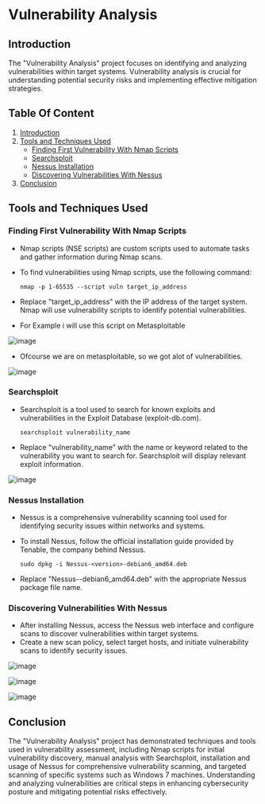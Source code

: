 # Vulnerability Analysis

## Introduction

The "Vulnerability Analysis" project focuses on identifying and analyzing vulnerabilities within target systems. Vulnerability analysis is crucial for understanding potential security risks and implementing effective mitigation strategies.

## Table Of Content

1. [Introduction](#introduction)
2. [Tools and Techniques Used](#tools-and-techniques-used)
   - [Finding First Vulnerability With Nmap Scripts](#finding-first-vulnerability-with-nmap-scripts)
   - [Searchsploit](#searchsploit)
   - [Nessus Installation](#nessus-installation)
   - [Discovering Vulnerabilities With Nessus](#discovering-vulnerabilities-with-nessus)
3. [Conclusion](#conclusion)


## Tools and Techniques Used

### **Finding First Vulnerability With Nmap Scripts**

   - Nmap scripts (NSE scripts) are custom scripts used to automate tasks and gather information during Nmap scans.
   - To find vulnerabilities using Nmap scripts, use the following command:

     ```
     nmap -p 1-65535 --script vuln target_ip_address
     ```

   - Replace "target_ip_address" with the IP address of the target system. Nmap will use vulnerability scripts to identify potential vulnerabilities.

   - For Example i will use this script on Metasploitable

![image](https://github.com/ijlal321/Complete-Cyber-Offense-Lifecycle-Project/assets/103317626/8094d864-06b2-4a61-b1c3-7eee04ef4e39)

   - Ofcourse we are on metasploitable, so we got alot of vulnerabilities.

![image](https://github.com/ijlal321/Complete-Cyber-Offense-Lifecycle-Project/assets/103317626/272b3b89-27ba-4fe5-88a2-4e024b4b0d08)

### **Searchsploit**

   - Searchsploit is a tool used to search for known exploits and vulnerabilities in the Exploit Database (exploit-db.com).

     ```
     searchsploit vulnerability_name
     ```

   - Replace "vulnerability_name" with the name or keyword related to the vulnerability you want to search for. Searchsploit will display relevant exploit information.

  ![image](https://github.com/ijlal321/Complete-Cyber-Offense-Lifecycle-Project/assets/103317626/9711c013-801d-4b36-a0bc-a246155c9e9a)

### **Nessus Installation**

   - Nessus is a comprehensive vulnerability scanning tool used for identifying security issues within networks and systems.
   - To install Nessus, follow the official installation guide provided by Tenable, the company behind Nessus.

     ```
     sudo dpkg -i Nessus-<version>-debian6_amd64.deb
     ```

   - Replace "Nessus-<version>-debian6_amd64.deb" with the appropriate Nessus package file name.

### **Discovering Vulnerabilities With Nessus**

   - After installing Nessus, access the Nessus web interface and configure scans to discover vulnerabilities within target systems.
   - Create a new scan policy, select target hosts, and initiate vulnerability scans to identify security issues.

![image](https://github.com/ijlal321/Complete-Cyber-Offense-Lifecycle-Project/assets/103317626/99373a5a-24ec-410d-bf89-600ee18279e9)

![image](https://github.com/ijlal321/Complete-Cyber-Offense-Lifecycle-Project/assets/103317626/3d8b3e41-28f9-484d-b0f1-8ac7eb8c4700)

![image](https://github.com/ijlal321/Complete-Cyber-Offense-Lifecycle-Project/assets/103317626/ce11c514-0f9a-4cd8-a536-6756ac381fe6)

## Conclusion

The "Vulnerability Analysis" project has demonstrated techniques and tools used in vulnerability assessment, including Nmap scripts for initial vulnerability discovery, manual analysis with Searchsploit, installation and usage of Nessus for comprehensive vulnerability scanning, and targeted scanning of specific systems such as Windows 7 machines. Understanding and analyzing vulnerabilities are critical steps in enhancing cybersecurity posture and mitigating potential risks effectively.
